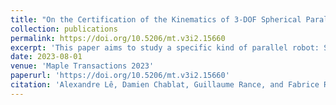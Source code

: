 ```yaml
---
title: "On the Certification of the Kinematics of 3-DOF Spherical Parallel Manipulators"
collection: publications
permalink: https://doi.org/10.5206/mt.v3i2.15660
excerpt: 'This paper aims to study a specific kind of parallel robot: Spherical Parallel Manipulators (SPM) that are capable of unlimited rolling. A focus is made on the kinematics of such mechanisms, especially taking into account uncertainties (e.g. on conception & fabrication parameters, measures) and their propagations. Such considerations are crucial if we want to control our robot correctly without any undesirable behavior in its workspace (e.g. effects of singularities). In this paper, we will consider two different approaches to study the kinematics and the singularities of the robot of interest: symbolic and semi-numerical. By doing so, we can compute a singularity-free zone in the work- and joint spaces, considering given uncertainties on the parameters. In this zone, we can use any control law to inertially stabilize the upper platform of the robot.'
date: 2023-08-01
venue: 'Maple Transactions 2023'
paperurl: 'https://doi.org/10.5206/mt.v3i2.15660'
citation: 'Alexandre Lê, Damien Chablat, Guillaume Rance, and Fabrice Rouillier. 2023. On the Certification of theKinematics of 3-DOF Spherical Parallel Manipulators. Maple Trans. 3, 2, Article 15660 (August 2023), 17 pages.'
---
```


